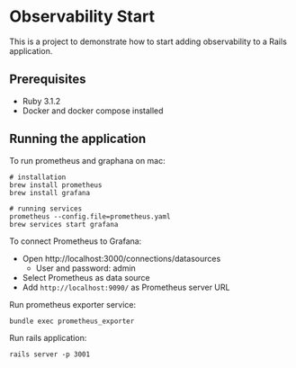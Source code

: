 # Observability Start

This is a project to demonstrate how to start adding observability to a Rails application.

## Prerequisites

* Ruby 3.1.2
* Docker and docker compose installed

## Running the application

To run prometheus and graphana on mac:
<!-- ```shell
docker-compose up -->
<!-- ``` -->

```shell
# installation
brew install prometheus
brew install grafana

# running services
prometheus --config.file=prometheus.yaml
brew services start grafana
```

To connect Prometheus to Grafana:
* Open http://localhost:3000/connections/datasources
  * User and password: admin
* Select Prometheus as data source
* Add `http://localhost:9090/` as Prometheus server URL

Run prometheus exporter service:

```shell
bundle exec prometheus_exporter
```

Run rails application:

```shell
rails server -p 3001
```

